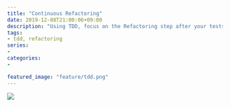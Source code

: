 ```yaml
---
title: "Continuous Refactoring"
date: 2019-12-08T21:00:06+09:00
description: "Using TDD, focus on the Refactoring step after your tests are passing for safe design and architecture changes."
tags:
- tdd, refactoring
series:
-
categories:
- 

featured_image: "feature/tdd.png"
---
```


![](/images/feature/tdd.png)

